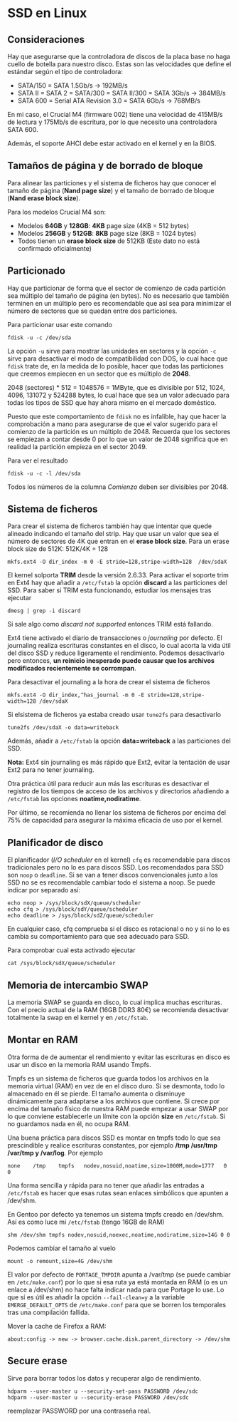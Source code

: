 SSD en Linux
============

Consideraciones
---------------

Hay que asegurarse que la controladora de discos de la placa base no haga cuello de botella para nuestro disco. Estas son las velocidades que define el estándar según el tipo de controladora:

- SATA/150 = SATA 1.5Gb/s -> 192MB/s
- SATA II = SATA 2 = SATA/300 = SATA II/300 = SATA 3Gb/s -> 384MB/s
- SATA 600 = Serial ATA Revision 3.0 = SATA 6Gb/s -> 768MB/s

En mi caso, el Crucial M4 (firmware 002) tiene una velocidad de 415MB/s de lectura y 175Mb/s de escritura, por lo que necesito una controladora SATA 600.

Además, el soporte AHCI debe estar activado en el kernel y en la BIOS.



Tamaños de página y de borrado de bloque
----------------------------------------

Para alinear las particiones y el sistema de ficheros hay que conocer el tamaño de página (__Nand page size__) y el tamaño de borrado de bloque (__Nand erase block size__).

Para los modelos Crucial M4 son:

- Modelos __64GB__ y __128GB__: __4KB__ page size (4KB = 512 bytes)
- Modelos __256GB__ y __512GB__: __8KB__ page size (8KB = 1024 bytes)
- Todos tienen un __erase block size__ de 512KB (Este dato no está confirmado oficialmente)


Particionado
------------

Hay que particionar de forma que el sector de comienzo de cada partición sea múltiplo del tamaño de página (en bytes). No es necesario que también terminen en un múltiplo pero es recomendable que así sea para minimizar el número de sectores que se quedan entre dos particiones.

Para particionar usar este comando

	fdisk -u -c /dev/sda

La opción `-u` sirve para mostrar las unidades en sectores y la opción `-c` sirve para desactivar el modo de compatibilidad con DOS, lo cual hace que `fdisk` trate de, en la medida de lo posible, hacer que todas las particiones que creemos empiecen en un sector que es múltiplo de __2048__.

2048 (sectores) * 512 = 1048576 = 1MByte, que es divisible por 512, 1024, 4096, 131072 y 524288 bytes, lo cual hace que sea un valor adecuado para todas los tipos de SSD que hay ahora mismo en el mercado doméstico.


Puesto que este comportamiento de `fdisk` no es infalible, hay que hacer la comprobación a mano para asegurarse de que el valor sugerido para el comienzo de la partición es un múltiplo de 2048. Recuerda que los sectores se empiezan a contar desde 0 por lo que un valor de 2048 significa que en realidad la partición empieza en el sector 2049.

Para ver el resultado

	fdisk -u -c -l /dev/sda

Todos los números de la columna _Comienzo_ deben ser divisibles por 2048.


Sistema de ficheros
-------------------

Para crear el sistema de ficheros también hay que intentar que quede alineado indicando el tamaño del strip. Hay que usar un valor que sea el número de sectores de 4K que entran en el __erase block size__. Para un erase block size de 512K:  512K/4K = 128

	mkfs.ext4 -O dir_index -m 0 -E stride=128,stripe-width=128  /dev/sdaX

El kernel solporta __TRIM__ desde la versión 2.6.33. Para activar el soporte trim en Ext4 hay que añadir a `/etc/fstab` la opción __discard__ a las particiones del SSD. Para saber si TRIM esta funcionando, estudiar los mensajes tras ejecutar

	dmesg | grep -i discard

Si sale algo como _discard not supported_ entonces TRIM está fallando.


Ext4 tiene activado el diario de transacciones o _journaling_ por defecto. El journaling realiza escrituras constantes en el disco, lo cual acorta la vida útil del disco SSD y reduce ligeramente el rendimiento. Podemos desactivarlo pero entonces,  __un reinicio inesperado puede causar que los archivos modificados recientemente se corrompan__.


Para desactivar el journaling a la hora de crear el sistema de ficheros

	mkfs.ext4 -O dir_index,^has_journal -m 0 -E stride=128,stripe-width=128 /dev/sdaX

Si elsistema de ficheros ya estaba creado usar `tune2fs` para desactivarlo

	tune2fs /dev/sdaX -o data=writeback

Además, añadir a `/etc/fstab` la opción __data=writeback__ a las particiones del SSD.


__Nota:__ Ext4 sin journaling es más rápido que Ext2, evitar la tentación de usar Ext2 para no tener journaling.


Otra práctica útil para reducir aun más las escrituras es desactivar el registro de los tiempos de acceso de los archivos y directorios añadiendo a `/etc/fstab` las opciones __noatime,nodiratime__.

Por último, se recomienda no llenar los sistema de ficheros por encima del 75% de capacidad para asegurar la máxima eficacia de uso por el kernel.


Planificador de disco
---------------------

El planificador (_I/O scheduler_ en el kernel) `cfq` es recomendable para discos tradicionales pero no lo es para discos SSD. Los recomendados para SSD son `noop` o `deadline`. Si se van a tener discos convencionales junto a los SSD no se es recomendable cambiar todo el sistema a noop. Se puede indicar por separado así:

	echo noop > /sys/block/sdX/queue/scheduler
	echo cfq > /sys/block/sdY/queue/scheduler
	echo deadline > /sys/block/sdZ/queue/scheduler

En cualquier caso, cfq comprueba si el disco es rotacional o no y si no lo es cambia su comportamiento para que sea adecuado para SSD.

Para comprobar cual esta activado ejecutar

	cat /sys/block/sdX/queue/scheduler


Memoria de intercambio SWAP
---------------------------

La memoria SWAP se guarda en disco, lo cual implica muchas escrituras. Con el precio actual de la RAM (16GB DDR3 80€) se recomienda desactivar totalmente la swap en el kernel y en `/etc/fstab`.


Montar en RAM
-------------

Otra forma de de aumentar el rendimiento y evitar las escrituras en disco es usar un disco en la memoria RAM usando Tmpfs.

Tmpfs es un sistema de ficheros que guarda todos los archivos en la memoria virtual (RAM) en vez de en el disco duro. Si se desmonta, todo lo almacenado en él se pierde. El tamaño aumenta o disminuye dinámicamente para adaptarse a los archivos que contiene. Si crece por encima del tamaño físico de nuestra RAM puede empezar a usar SWAP por lo que conviene establecerle un límite con la opción __size__ en `/etc/fstab`. Si no guardamos nada en él, no ocupa RAM.

Una buena práctica para discos SSD es montar en tmpfs todo lo que sea prescindible y realice escrituras constantes, por ejemplo __/tmp /usr/tmp /var/tmp y /var/log__. Por ejemplo

	none	/tmp	tmpfs	nodev,nosuid,noatime,size=1000M,mode=1777	0	0

Una forma sencilla y rápida para no tener que añadir las entradas a `/etc/fstab` es hacer que esas rutas sean enlaces simbólicos que apunten a /dev/shm.

En Gentoo por defecto ya tenemos un sistema tmpfs creado en /dev/shm. Así es como luce mi `/etc/fstab` (tengo 16GB de RAM)

	shm /dev/shm tmpfs nodev,nosuid,noexec,noatime,nodiratime,size=14G 0 0

Podemos cambiar el tamaño al vuelo

	mount -o remount,size=4G /dev/shm


El valor por defecto de `PORTAGE_TMPDIR` apunta a /var/tmp (se puede cambiar en `/etc/make.conf`) por lo que si esa ruta ya está montada en RAM (o es un enlace a /dev/shm) no hace falta indicar nada para que Portage lo use. Lo que sí es útil es añadir la opción `--fail-clean=y` a la variable `EMERGE_DEFAULT_OPTS` de `/etc/make.conf` para que se borren los temporales tras una compilación fallida.


Mover la cache de Firefox a RAM:

	about:config -> new -> browser.cache.disk.parent_directory -> /dev/shm


Secure erase
------------

Sirve para borrar todos los datos y recuperar algo de rendimiento.

	hdparm --user-master u --security-set-pass PASSWORD /dev/sdc
	hdparm --user-master u --security-erase PASSWORD /dev/sdc

reemplazar PASSWORD por una contraseña real.
